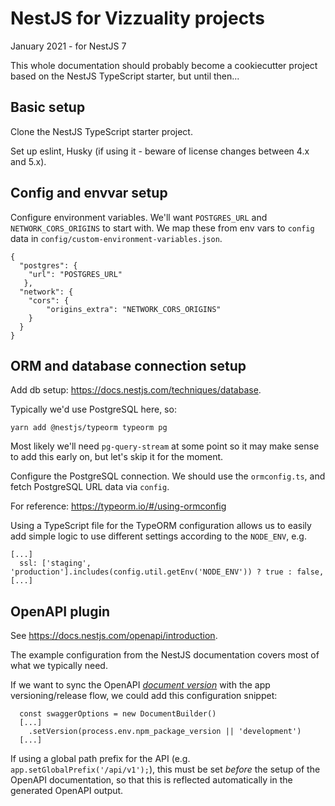 # NestJS for Vizzuality projects

January 2021 - for NestJS 7

This whole documentation should probably become a cookiecutter project based
on the NestJS TypeScript starter, but until then...

## Basic setup

Clone the NestJS TypeScript starter project.

Set up eslint, Husky (if using it - beware of license changes between 4.x and
5.x).

## Config and envvar setup

Configure environment variables. We'll want `POSTGRES_URL` and
`NETWORK_CORS_ORIGINS` to start with. We map these from env vars to `config`
data in `config/custom-environment-variables.json`.

```
{
  "postgres": {
    "url": "POSTGRES_URL"
   },
  "network": {
    "cors": {
        "origins_extra": "NETWORK_CORS_ORIGINS"
    }
  }
}
```

## ORM and database connection setup

Add db setup: https://docs.nestjs.com/techniques/database.

Typically we'd use PostgreSQL here, so:

```
yarn add @nestjs/typeorm typeorm pg
```

Most likely we'll need `pg-query-stream` at some point so it may make sense to
add this early on, but let's skip it for the moment.

Configure the PostgreSQL connection. We should use the `ormconfig.ts`, and
fetch PostgreSQL URL data via `config`.

For reference: https://typeorm.io/#/using-ormconfig

Using a TypeScript file for the TypeORM configuration allows us to easily add
simple logic to use different settings according to the `NODE_ENV`, e.g.

```
[...]
  ssl: ['staging', 'production'].includes(config.util.getEnv('NODE_ENV')) ? true : false,
[...]
```

## OpenAPI plugin

See https://docs.nestjs.com/openapi/introduction.

The example configuration from the NestJS documentation covers most of what we
typically need.

If we want to sync the OpenAPI [*document
version*](http://spec.openapis.org/oas/v3.0.3#fixed-fields-0) with the app
versioning/release flow, we could add this configuration snippet:

```
  const swaggerOptions = new DocumentBuilder()
  [...]
    .setVersion(process.env.npm_package_version || 'development')
  [...]
```

If using a global path prefix for the API (e.g.
`app.setGlobalPrefix('/api/v1');`), this must be set *before* the setup of the
OpenAPI documentation, so that this is reflected automatically in the generated
OpenAPI output.
